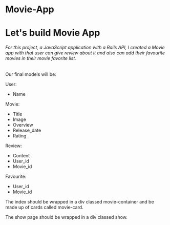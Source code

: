 # Movie-App
# Let's build Movie App
###### For this project,  a JavaScript application with a Rails API, I created a Movie app with that user can give review about it and also can add their favourite movies in their movie favorite list.

Our final models will be:

User:

- Name

Movie: 
 - Title
 - Image
 - Overview
 - Release_date
 - Rating

 Review:
 - Content
 - User_id
 - Movie_id

 Favourite:
 - User_id
 - Movie_id

 The index should be wrapped in a div classed movie-container and be made up of cards called movie-card.

 The show page should be wrapped in a div classed show.



 